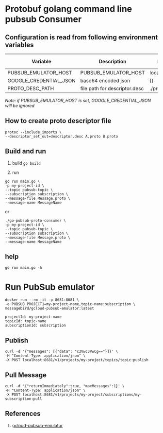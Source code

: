 # Protobuf golang command line pubsub Consumer

## Configuration is read from following environment variables

| Variable               | Description                   | Default Value         | Possible Values |
|------------------------|-------------------------------|-----------------------|-----------------|
| PUBSUB_EMULATOR_HOST   | PUBSUB_EMULATOR_HOST          | localhost:9092        | host post       |
| GOOGLE_CREDENTIAL_JSON | base64  encoded json          | {}                    | base64({})      |
| PROTO_DESC_PATH        | file path for descriptor.desc | ./proto/descriptor.pb | filepath        |

_Note: if PUBSUB_EMULATOR_HOST is set, GOOGLE_CREDENTIAL_JSON will be ignored_

## How to create proto descriptor file

```shell
protoc --include_imports \
--descriptor_set_out=descriptor.desc A.proto B.proto
```

## Build and run

1. build `go build`

2. run

```shell
go run main.go \
-p my-project-id \
--topic pubsub-topic \
--subscription subscription \
--message-file Message.proto \
--message-name MessageName
```

or

```shell
./go-pubsub-proto-consumer \
-p my-project-id \
--topic pubsub-topic \
--subscription subscription \
--message-file Message.proto \
--message-name MessageName
```

## help

```shell
go run main.go -h
```

# Run PubSub emulator

```shell
docker run --rm -it -p 8681:8681 \
-e PUBSUB_PROJECT1=my-project-name,topic-name:subscription \
messagebird/gcloud-pubsub-emulator:latest
```

```text
projectId: my-project-name
topicId: topic-name
subscriptionId: subscription
```

## Publish

```text
curl -d '{"messages": [{"data": "c3Vwc3VwCg=="}]}' \
-H "Content-Type: application/json" \
-X POST localhost:8681/v1/projects/my-project/topics/topic:publish
```

## Pull Message

```Text
curl -d '{"returnImmediately":true, "maxMessages":1}' \
-H "Content-Type: application/json" \
-X POST localhost:8681/v1/projects/my-project/subscriptions/my-subscription:pull
```

## References

1. [gcloud-pubsub-emulator](https://github.com/marcelcorso/gcloud-pubsub-emulator)
